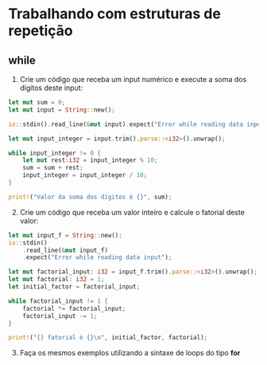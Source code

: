 # Trabalhando com estruturas de repetição

## while

1. Crie um código que receba um input numérico e execute a soma dos dígitos deste input:

```rust
let mut sum = 0;
let mut input = String::new();

io::stdin().read_line(&mut input).expect("Error while reading data input");

let mut input_integer = input.trim().parse::<i32>().unwrap();

while input_integer != 0 {
    let mut rest:i32 = input_integer % 10;
    sum = sum + rest;
    input_integer = input_integer / 10;
}

print!("Valor da soma dos dígitos é {}", sum);

```

2. Crie um código que receba um valor inteiro e calcule o fatorial deste valor:

```rust
let mut input_f = String::new();
io::stdin()
    .read_line(&mut input_f)
    .expect("Error while reading data input");

let mut factorial_input: i32 = input_f.trim().parse::<i32>().unwrap();
let mut factorial: i32 = 1;
let initial_factor = factorial_input;

while factorial_input != 1 {
    factorial *= factorial_input;
    factorial_input -= 1;
}

print!("{} fatorial é {}\n", initial_factor, factorial);
```

3. Faça os mesmos exemplos utilizando a sintaxe de loops do tipo **for**